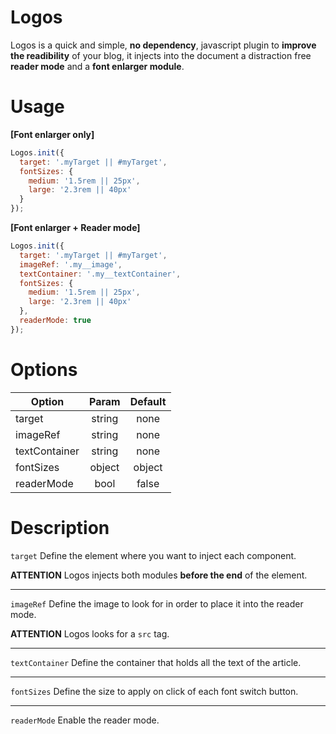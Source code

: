 # Logos
Logos is a quick and simple, **no dependency**, javascript plugin to **improve the readibility** of your blog, it injects into the document a distraction free **reader mode** and a **font enlarger module**.

# Usage 

**[Font enlarger only]**

```javascript
Logos.init({
  target: '.myTarget || #myTarget',
  fontSizes: {
    medium: '1.5rem || 25px',
    large: '2.3rem || 40px'
  }
});
```

**[Font enlarger + Reader mode]**

```javascript
Logos.init({
  target: '.myTarget || #myTarget',
  imageRef: '.my__image',
  textContainer: '.my__textContainer',
  fontSizes: {
    medium: '1.5rem || 25px',
    large: '2.3rem || 40px'
  },
  readerMode: true
});
```

# Options

| Option        | Param           | Default |
| ------------- |:---------------:|:-------:|
| target        | string          | none    |
| imageRef      | string          | none    |
| textContainer | string          | none    |
| fontSizes     | object          | object  |
| readerMode    | bool            | false   |

# Description

```target``` Define the element where you want to inject each component.

**ATTENTION** Logos injects both modules **before the end** of the element.

---

```imageRef``` Define the image to look for in order to place it into the reader mode.

**ATTENTION** Logos looks for a ```src``` tag.

---

```textContainer``` Define the container that holds all the text of the article.

---

```fontSizes``` Define the size to apply on click of each font switch button.

---

```readerMode``` Enable the reader mode.
